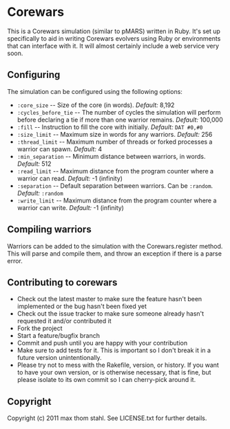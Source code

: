 # Corewars

This is a Corewars simulation (similar to pMARS) written in Ruby. It's set up 
specifically to aid in writing Corewars evolvers using Ruby or environments
that can interface with it. It will almost certainly include a web service 
very soon. 

## Configuring

The simulation can be configured using the following options:

 * `:core_size` -- Size of the core (in words). _Default:_ 8,192
 * `:cycles_before_tie` -- The number of cycles the simulation will perform 
   before declaring a tie if more than one warrior remains. _Default:_ 100,000
 * `:fill` -- Instruction to fill the core with initially. _Default:_ `DAT #0,#0`
 * `:size_limit` -- Maximum size in words for any warriors. _Default:_ 256
 * `:thread_limit` -- Maximum number of threads or forked processes a warrior can spawn. _Default:_ 4
 * `:min_separation` -- Minimum distance between warriors, in words. _Default:_ 512
 * `:read_limit` -- Maximum distance from the program counter where a warrior can read. _Default:_ -1 (infinity)
 * `:separation` -- Default separation between warriors. Can be `:random`. _Default:_ `:random`
 * `:write_limit` -- Maximum distance from the program counter where a warrior can write. _Default:_ -1 (infinity)

## Compiling warriors

Warriors can be added to the simulation with the Corewars.register method. This
will parse and compile them, and throw an exception if there is a parse error.

## Contributing to corewars

 * Check out the latest master to make sure the feature hasn't been implemented or the bug hasn't been fixed yet
 * Check out the issue tracker to make sure someone already hasn't requested it and/or contributed it
 * Fork the project
 * Start a feature/bugfix branch
 * Commit and push until you are happy with your contribution
 * Make sure to add tests for it. This is important so I don't break it in a future version unintentionally.
 * Please try not to mess with the Rakefile, version, or history. If you want to have your own version, or is otherwise necessary, that is fine, but please isolate to its own commit so I can cherry-pick around it.

## Copyright

Copyright (c) 2011 max thom stahl. See LICENSE.txt for
further details.

